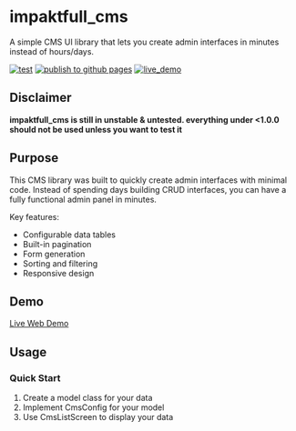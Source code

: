 # impaktfull_cms

A simple CMS UI library that lets you create admin interfaces in minutes instead of hours/days.

[![test](https://github.com/impaktfull/flutter_impaktfull_cms/actions/workflows/test.yaml/badge.svg)](https://github.com/impaktfull/flutter_impaktfull_cms/actions/workflows/test.yaml/badge.svg)
[![publish to github pages](https://github.com/impaktfull/flutter_impaktfull_cms/actions/workflows/publish_to_githubpages.yaml/badge.svg)](https://github.com/impaktfull/flutter_impaktfull_cms/actions/workflows/publish_to_githubpages.yaml/badge.svg)
[![live_demo](https://img.shields.io/badge/Live%20Demo-Available-7D64F2)](https://example.impaktfull-cms.opensource.impaktfull.com)

## Disclaimer

**impaktfull_cms is still in unstable & untested. everything under <1.0.0 should not be used unless you want to test it**

## Purpose

This CMS library was built to quickly create admin interfaces with minimal code. Instead of spending days building CRUD interfaces, you can have a fully functional admin panel in minutes.

Key features:

- Configurable data tables
- Built-in pagination
- Form generation
- Sorting and filtering
- Responsive design

## Demo

[Live Web Demo](https://example.impaktfull-cms.opensource.impaktfull.com)

## Usage

<!--[![pub package](https://img.shields.io/pub/v/impaktfull_cms.svg)](https://pub.dartlang.org/packages/impaktfull_cms)-->

### Quick Start

1. Create a model class for your data
2. Implement CmsConfig for your model
3. Use CmsListScreen to display your data
